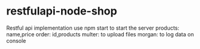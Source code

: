 # restfulapi-node-shop
Restful api implementation
use npm start to start the server
products: name,price
order: id,products
multer: to upload files
morgan: to log data on console

